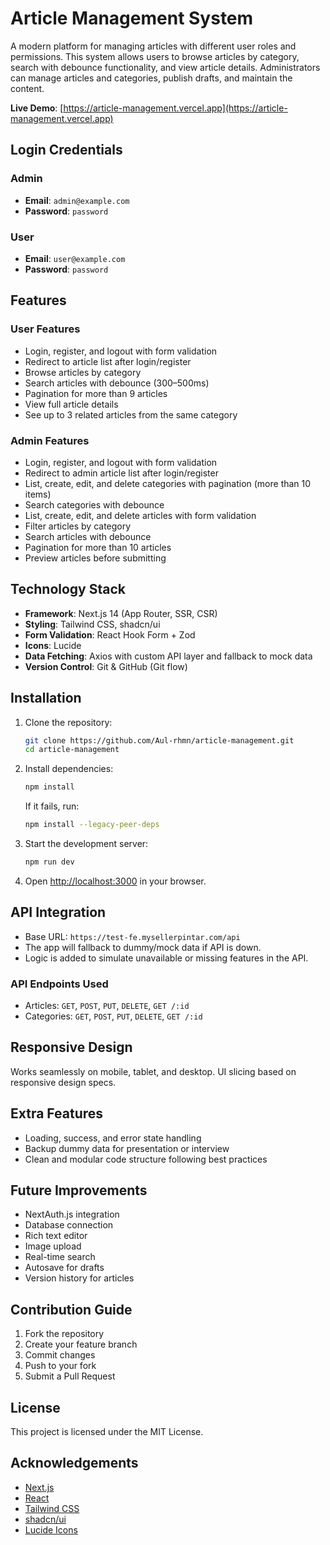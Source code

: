 
# Article Management System

A modern platform for managing articles with different user roles and permissions.
This system allows users to browse articles by category, search with debounce functionality, and view article details.
Administrators can manage articles and categories, publish drafts, and maintain the content.

**Live Demo**: [https://article-management.vercel.app](https://article-management.vercel.app)

## Login Credentials

### Admin

* **Email**: `admin@example.com`
* **Password**: `password`

### User

* **Email**: `user@example.com`
* **Password**: `password`

## Features

### User Features

* Login, register, and logout with form validation
* Redirect to article list after login/register
* Browse articles by category
* Search articles with debounce (300–500ms)
* Pagination for more than 9 articles
* View full article details
* See up to 3 related articles from the same category

### Admin Features

* Login, register, and logout with form validation
* Redirect to admin article list after login/register
* List, create, edit, and delete categories with pagination (more than 10 items)
* Search categories with debounce
* List, create, edit, and delete articles with form validation
* Filter articles by category
* Search articles with debounce
* Pagination for more than 10 articles
* Preview articles before submitting

## Technology Stack

* **Framework**: Next.js 14 (App Router, SSR, CSR)
* **Styling**: Tailwind CSS, shadcn/ui
* **Form Validation**: React Hook Form + Zod
* **Icons**: Lucide
* **Data Fetching**: Axios with custom API layer and fallback to mock data
* **Version Control**: Git & GitHub (Git flow)

## Installation

1. Clone the repository:

   ```bash
   git clone https://github.com/Aul-rhmn/article-management.git
   cd article-management
   ```

2. Install dependencies:

   ```bash
   npm install
   ```

   If it fails, run:

   ```bash
   npm install --legacy-peer-deps
   ```

3. Start the development server:

   ```bash
   npm run dev
   ```

4. Open [http://localhost:3000](http://localhost:3000) in your browser.

## API Integration

* Base URL: `https://test-fe.mysellerpintar.com/api`
* The app will fallback to dummy/mock data if API is down.
* Logic is added to simulate unavailable or missing features in the API.

### API Endpoints Used

* Articles: `GET`, `POST`, `PUT`, `DELETE`, `GET /:id`
* Categories: `GET`, `POST`, `PUT`, `DELETE`, `GET /:id`

## Responsive Design

Works seamlessly on mobile, tablet, and desktop. UI slicing based on responsive design specs.

## Extra Features

* Loading, success, and error state handling
* Backup dummy data for presentation or interview
* Clean and modular code structure following best practices

## Future Improvements

* NextAuth.js integration
* Database connection
* Rich text editor
* Image upload
* Real-time search
* Autosave for drafts
* Version history for articles

## Contribution Guide

1. Fork the repository
2. Create your feature branch
3. Commit changes
4. Push to your fork
5. Submit a Pull Request

## License

This project is licensed under the MIT License.

## Acknowledgements

* [Next.js](https://nextjs.org/)
* [React](https://reactjs.org/)
* [Tailwind CSS](https://tailwindcss.com/)
* [shadcn/ui](https://ui.shadcn.com/)
* [Lucide Icons](https://lucide.dev/)

